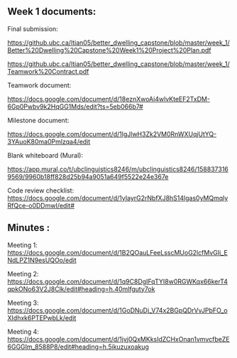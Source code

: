 ## Week 1 documents: 
Final submission:

https://github.ubc.ca/ltian05/better_dwelling_capstone/blob/master/week_1/Better%20Dwelling%20Capstone%20Week1%20Project%20Plan.pdf

https://github.ubc.ca/ltian05/better_dwelling_capstone/blob/master/week_1/Teamwork%20Contract.pdf

Teamwork document: 

https://docs.google.com/document/d/18eznXwoAi4wlvKteEF2TxDM-6Gp0Pwbv9k2HqGG1Mds/edit?ts=5eb066b7#

Milestone document: 

https://docs.google.com/document/d/1lgJlwH3Zk2VM0RnWXUqjUtYQ-3YAuoK80ma0Pmlzqa4/edit

Blank whiteboard (Mural): 

https://app.mural.co/t/ubclinguistics8246/m/ubclinguistics8246/1588373169569/9960b18ff828d25b94a9051a649f5522e24e367e

Code review checklist:
https://docs.google.com/document/d/1yIayrG2rNbfXJ8hS14lgas0yMQmqlyRfQce-o0DDmwI/edit#


## Minutes :

Meeting 1:
https://docs.google.com/document/d/1B2QOauLFeeLsscMUoG2lcfMvGIi_ENdLPZ1N9esUQOo/edit

Meeting 2:
https://docs.google.com/document/d/1q9C8DgIFqTYI8w0RGWKqx66kerT4qpkONo63V2J8Clk/edit#heading=h.40mlfguty7ok

Meeting 3:
https://docs.google.com/document/d/1GoDNuDj_V74x2BGpQDrVvJPbFO_oXIdhxk6PTEPwbLk/edit

Meeting 4:
https://docs.google.com/document/d/1jvj0QxMKksIdZCHxOnan1vmvcfbeZE6GGGIm_8588P8/edit#heading=h.5ikuzuxoakug


